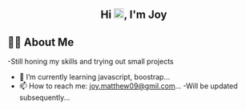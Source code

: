 <h2 align="center">Hi <img src="https://raw.githubusercontent.com/MartinHeinz/MartinHeinz/master/wave.gif" width="20px">, I'm Joy</h2>



## 🙋‍♂️ About Me

-Still honing my skills and trying out small projects 
- 🌱 I’m currently learning javascript, boostrap...
- 📫 How to reach me: joy.matthew09@gmil.com...
-Will be updated subsequently...
<!--
**jo-esign/jo-esign** is a ✨ _special_ ✨ repository because its `README.md` (this file) appears on your GitHub profile.

Here are some ideas to get you started:

- 🔭 I’m currently working on ...

- 👯 I’m looking to collaborate on ...
- 🤔 I’m looking for help with ...
- 💬 Ask me about ...
- 📫 How to reach me: joy.matthew09@gmil.com...
- 😄 Pronouns: ...
- ⚡ Fun fact: ...
-->
